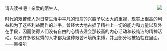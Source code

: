 <img align="right" src="https://github-readme-stats.vercel.app/api?username=akiritsu&count_private=true&include_all_commits=true"/>
请去读书吧！亲爱的陌生人。

时代的艰苦使人对日常生活中平凡的琐屑的兴趣予以太大的重视，现实上很高的利益和为了这些利益而作的斗争，曾经大大地占据了精神上一切的能力和力量以及外在手段，因而使得人们没有自由的心情去理会那较高的内心活动和较纯洁的精神活动。以致许多较优秀的人才都为这种艰苦环境所束缚，并且部分地被牺牲在里面。——黑格尔
